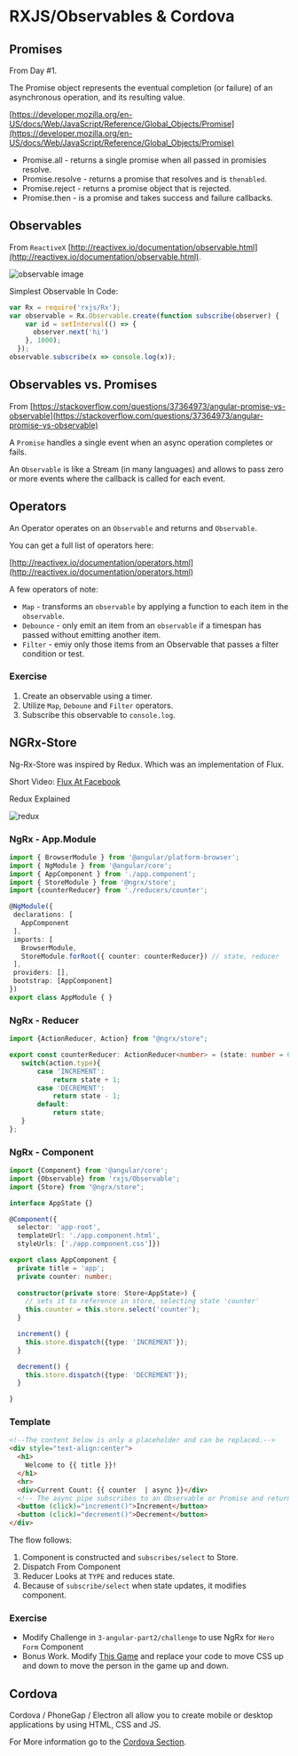 # RXJS/Observables & Cordova #

## Promises ##

From Day #1.

The Promise object represents the eventual completion (or failure) of an asynchronous operation, and its resulting value.

[https://developer.mozilla.org/en-US/docs/Web/JavaScript/Reference/Global_Objects/Promise](https://developer.mozilla.org/en-US/docs/Web/JavaScript/Reference/Global_Objects/Promise)

* Promise.all - returns a single promise when all passed in promisies resolve.
* Promise.resolve - returns a promise that resolves and is `thenabled`.
* Promise.reject - returns a promise object that is rejected.
* Promise.then - is a promise and takes success and failure callbacks.

## Observables ##

From `ReactiveX` [http://reactivex.io/documentation/observable.html](http://reactivex.io/documentation/observable.html).

![observable image](./observable.png "observable image")

Simplest Observable In Code:

```javascript
var Rx = require('rxjs/Rx');
var observable = Rx.Observable.create(function subscribe(observer) {
    var id = setInterval(() => {
      observer.next('hi')
    }, 1000);
  });
observable.subscribe(x => console.log(x));  
```

## Observables vs. Promises ##

From [https://stackoverflow.com/questions/37364973/angular-promise-vs-observable](https://stackoverflow.com/questions/37364973/angular-promise-vs-observable)

A `Promise` handles a single event when an async operation completes or fails.

An `Observable` is like a Stream (in many languages) and allows to pass zero or more events where the callback is called for each event.

## Operators ##

An Operator operates on an `Observable` and returns and `Observable`. 

You can get a full list of operators here:

[http://reactivex.io/documentation/operators.html](http://reactivex.io/documentation/operators.html)

A few operators of note:

* `Map` - transforms an `observable` by applying a function to each item in the `observable`.
* `Debounce` - only emit an item from an `observable` if a timespan has passed without emitting another item.
* `Filter` - emiy only those items from an Observable that passes a filter condition or test.

### Exercise ###

1. Create an observable using a timer.
2. Utilize `Map`, `Deboune` and `Filter` operators.
3. Subscribe this observable to `console.log`.

## NGRx-Store ##

Ng-Rx-Store was inspired by Redux. Which was an implementation of Flux.

Short Video:
[Flux At Facebook](https://youtu.be/nYkdrAPrdcw?list=PLb0IAmt7-GS188xDYE-u1ShQmFFGbrk0v&t=621)

Redux Explained

![redux](./redux-explained.png "redux explained")

### NgRx - App.Module ###

 ```typescript
import { BrowserModule } from '@angular/platform-browser';
import { NgModule } from '@angular/core';
import { AppComponent } from './app.component';
import { StoreModule } from '@ngrx/store';
import {counterReducer} from './reducers/counter';

@NgModule({
  declarations: [
    AppComponent
  ],
  imports: [
    BrowserModule,
    StoreModule.forRoot({ counter: counterReducer}) // state, reducer
  ],
  providers: [],
  bootstrap: [AppComponent]
})
export class AppModule { }

 ```

### NgRx - Reducer

 ```typescript
import {ActionReducer, Action} from "@ngrx/store";

export const counterReducer: ActionReducer<number> = (state: number = 0, action: Action) => {
    switch(action.type){
        case 'INCREMENT':
            return state + 1;
        case 'DECREMENT':
            return state - 1;
        default:
            return state;
    }
};
 ```

### NgRx - Component

```typescript
import {Component} from '@angular/core';
import {Observable} from 'rxjs/Observable';
import {Store} from "@ngrx/store";

interface AppState {}

@Component({
  selector: 'app-root', 
  templateUrl: './app.component.html', 
  styleUrls: ['./app.component.css']})

export class AppComponent {
  private title = 'app';
  private counter: number;
  
  constructor(private store: Store<AppState>) {
    // sets it to reference in store, selecting state 'counter'
    this.counter = this.store.select('counter');
  }

  increment() {
    this.store.dispatch({type: 'INCREMENT'});
  }

  decrement() {
    this.store.dispatch({type: 'DECREMENT'});
  }

}

```

### Template

```html
<!--The content below is only a placeholder and can be replaced.-->
<div style="text-align:center">
  <h1>
    Welcome to {{ title }}!
  </h1>
  <hr>
  <div>Current Count: {{ counter  | async }}</div>
  <!-- The async pipe subscribes to an Observable or Promise and returns the latest value it has emitted.  -->
  <button (click)="increment()">Increment</button>
  <button (click)="decrement()">Decrement</button> 
</div>
```

The flow follows:

1. Component is constructed and `subscribes/select` to Store.
2. Dispatch From Component
3. Reducer Looks at `TYPE` and reduces state.
4. Because of `subscribe/select` when state updates, it modifies component.

### Exercise ###

* Modify Challenge in `3-angular-part2/challenge` to use NgRx for `Hero Form` Component
* Bonus Work. Modify [This Game](https://github.com/scottpreston/sandbox/tree/master/simple-game) and replace your code to move CSS up and down to move the person in the game up and down.

## Cordova ##

Cordova / PhoneGap / Electron all allow you to create mobile or desktop applications 
by using HTML, CSS and JS.

For More information go to the [Cordova Section](./2-cordova).